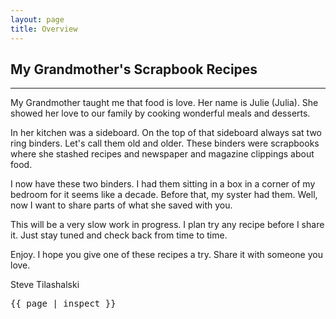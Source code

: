```yaml
---
layout: page
title: Overview
---
```

## My Grandmother's Scrapbook Recipes
***
My Grandmother taught me that food is love.  Her name is Julie (Julia).  She showed her love to our family by cooking wonderful meals and desserts.  

In her kitchen was a sideboard.  On the top of that sideboard always sat two ring binders.  Let's call them old and older.  These binders were scrapbooks where she stashed recipes and newspaper and magazine clippings about food.  

I now have these two binders.  I had them sitting in a box in a corner of my bedroom for it seems like a decade.  Before that, my syster had them.  Well, now I want to share parts of what she saved with you.

This will be a very slow work in progress.  I plan try any recipe before I share it.  Just stay tuned and check back from time to time.

Enjoy.  I hope you give one of these recipes a try.  Share it with someone you love.  

Steve Tilashalski

<pre>
{{ page | inspect }}
</pre>
